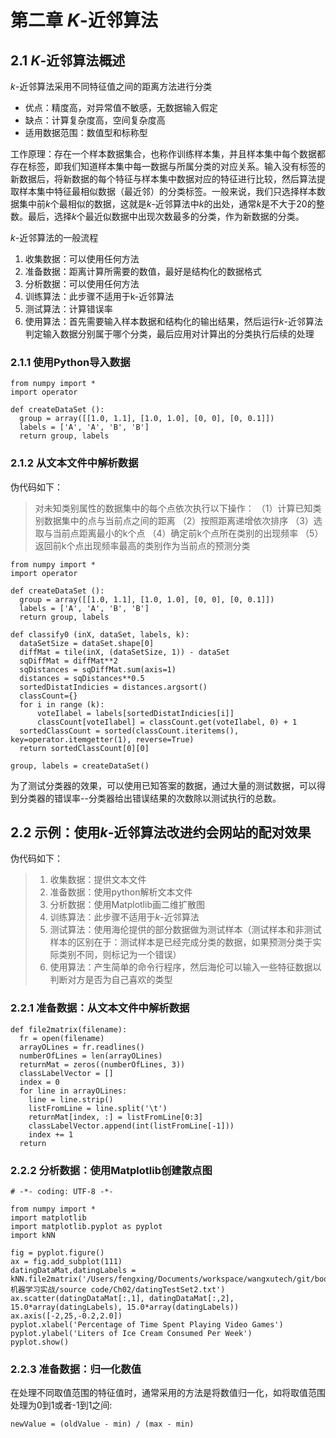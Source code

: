 # 第二章 $K$-近邻算法

## 2.1 $K$-近邻算法概述

$k$-近邻算法采用不同特征值之间的距离方法进行分类
- 优点：精度高，对异常值不敏感，无数据输入假定  
- 缺点：计算复杂度高，空间复杂度高  
- 适用数据范围：数值型和标称型  

工作原理：存在一个样本数据集合，也称作训练样本集，并且样本集中每个数据都存在标签，即我们知道样本集中每一数据与所属分类的对应关系。输入没有标签的新数据后，将新数据的每个特征与样本集中数据对应的特征进行比较，然后算法提取样本集中特征最相似数据（最近邻）的分类标签。一般来说，我们只选择样本数据集中前$k$个最相似的数据，这就是$k$-近邻算法中$k$的出处，通常$k$是不大于20的整数。最后，选择$k$个最近似数据中出现次数最多的分类，作为新数据的分类。  

$k$-近邻算法的一般流程
1. 收集数据：可以使用任何方法
2. 准备数据：距离计算所需要的数值，最好是结构化的数据格式
3. 分析数据：可以使用任何方法
4. 训练算法：此步骤不适用于k-近邻算法
5. 测试算法：计算错误率
6. 使用算法：首先需要输入样本数据和结构化的输出结果，然后运行$k$-近邻算法判定输入数据分别属于哪个分类，最后应用对计算出的分类执行后续的处理  

### 2.1.1 使用Python导入数据

```
from numpy import *
import operator

def createDataSet ():
  group = array([[1.0, 1.1], [1.0, 1.0], [0, 0], [0, 0.1]])
  labels = ['A', 'A', 'B', 'B']
  return group, labels
```

### 2.1.2 从文本文件中解析数据

伪代码如下：
> 对未知类别属性的数据集中的每个点依次执行以下操作：
> （1）计算已知类别数据集中的点与当前点之间的距离
> （2）按照距离递增依次排序
> （3）选取与当前点距离最小的k个点
> （4）确定前k个点所在类别的出现频率
> （5）返回前k个点出现频率最高的类别作为当前点的预测分类

```
from numpy import *
import operator

def createDataSet ():
  group = array([[1.0, 1.1], [1.0, 1.0], [0, 0], [0, 0.1]])
  labels = ['A', 'A', 'B', 'B']
  return group, labels

def classify0 (inX, dataSet, labels, k):
  dataSetSize = dataSet.shape[0]
  diffMat = tile(inX, (dataSetSize, 1)) - dataSet
  sqDiffMat = diffMat**2
  sqDistances = sqDiffMat.sum(axis=1)
  distances = sqDistances**0.5
  sortedDistatIndicies = distances.argsort()
  classCount={}
  for i in range (k):
      voteIlabel = labels[sortedDistatIndicies[i]]
      classCount[voteIlabel] = classCount.get(voteIlabel, 0) + 1
  sortedClassCount = sorted(classCount.iteritems(), key=operator.itemgetter(1), reverse=True)
  return sortedClassCount[0][0]

group, labels = createDataSet()
```

为了测试分类器的效果，可以使用已知答案的数据，通过大量的测试数据，可以得到分类器的错误率--分类器给出错误结果的次数除以测试执行的总数。

## 2.2 示例：使用$k$-近邻算法改进约会网站的配对效果

伪代码如下：
> 1. 收集数据：提供文本文件
> 2. 准备数据：使用python解析文本文件
> 3. 分析数据：使用Matplotlib画二维扩散图
> 4. 训练算法：此步骤不适用于$k$-近邻算法
> 5. 测试算法：使用海伦提供的部分数据做为测试样本（测试样本和非测试样本的区别在于：测试样本是已经完成分类的数据，如果预测分类于实际类别不同，则标记为一个错误）
> 6. 使用算法：产生简单的命令行程序，然后海伦可以输入一些特征数据以判断对方是否为自己喜欢的类型

### 2.2.1 准备数据：从文本文件中解析数据

```
def file2matrix(filename):
  fr = open(filename)
  arrayOLines = fr.readlines()
  numberOfLines = len(arrayOLines)
  returnMat = zeros((numberOfLines, 3))
  classLabelVector = []
  index = 0
  for line in arrayOLines:
    line = line.strip()
    listFromLine = line.split('\t')
    returnMat[index, :] = listFromLine[0:3]
    classLabelVector.append(int(listFromLine[-1]))
    index += 1
  return  
```

### 2.2.2 分析数据：使用Matplotlib创建散点图

```
# -*- coding: UTF-8 -*-

from numpy import *
import matplotlib
import matplotlib.pyplot as pyplot
import kNN

fig = pyplot.figure()
ax = fig.add_subplot(111)
datingDataMat,datingLabels = kNN.file2matrix('/Users/fengxing/Documents/workspace/wangxutech/git/books/机器学习实战/source code/Ch02/datingTestSet2.txt')
ax.scatter(datingDataMat[:,1], datingDataMat[:,2], 15.0*array(datingLabels), 15.0*array(datingLabels))
ax.axis([-2,25,-0.2,2.0])
pyplot.xlabel('Percentage of Time Spent Playing Video Games')
pyplot.ylabel('Liters of Ice Cream Consumed Per Week')
pyplot.show()
```

### 2.2.3 准备数据：归一化数值

在处理不同取值范围的特征值时，通常采用的方法是将数值归一化，如将取值范围处理为0到1或者-1到1之间:
```
newValue = (oldValue - min) / (max - min)
```
